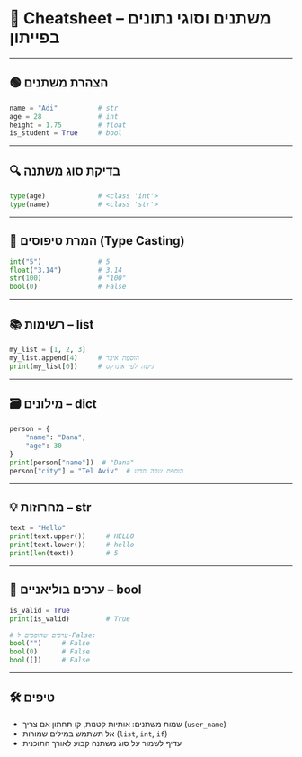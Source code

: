 
# 🧾 Cheatsheet – משתנים וסוגי נתונים בפייתון

---

## 🟢 הצהרת משתנים

```python
name = "Adi"          # str
age = 28              # int
height = 1.75         # float
is_student = True     # bool
```

---

## 🔍 בדיקת סוג משתנה

```python
type(age)             # <class 'int'>
type(name)            # <class 'str'>
```

---

## 🔄 המרת טיפוסים (Type Casting)

```python
int("5")              # 5
float("3.14")         # 3.14
str(100)              # "100"
bool(0)               # False
```

---

## 📚 רשימות – list

```python
my_list = [1, 2, 3]
my_list.append(4)     # הוספת איבר
print(my_list[0])     # גישה לפי אינדקס
```

---

## 🗃️ מילונים – dict

```python
person = {
    "name": "Dana",
    "age": 30
}
print(person["name"])  # "Dana"
person["city"] = "Tel Aviv"  # הוספת שדה חדש
```

---

## 💡 מחרוזות – str

```python
text = "Hello"
print(text.upper())     # HELLO
print(text.lower())     # hello
print(len(text))        # 5
```

---

## 🧠 ערכים בוליאניים – bool

```python
is_valid = True
print(is_valid)         # True

# ערכים שהופכים ל-False:
bool("")     # False
bool(0)      # False
bool([])     # False
```

---

## 🛠️ טיפים

- שמות משתנים: אותיות קטנות, קו תחתון אם צריך (`user_name`)
- אל תשתמש במילים שמורות (`list`, `int`, `if`)
- עדיף לשמור על סוג משתנה קבוע לאורך התוכנית
